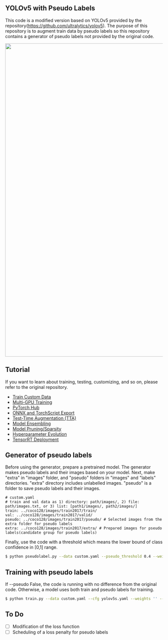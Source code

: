 ## YOLOv5 with Pseudo Labels
This code is a modified version based on YOLOv5 provided by the repository(https://github.com/ultralytics/yolov5). The purpose of this repository is to augment train data by pseudo labels so this repository contains a generator of pseudo labels not provided by the original code. 


<img src="https://user-images.githubusercontent.com/26833433/90187293-6773ba00-dd6e-11ea-8f90-cd94afc0427f.png" width="1000">

## Tutorial
If you want to learn about training, testing, customizing, and so on, please refer to the original repository.
* [Train Custom Data](https://github.com/ultralytics/yolov5/wiki/Train-Custom-Data)
* [Multi-GPU Training](https://github.com/ultralytics/yolov5/issues/475)
* [PyTorch Hub](https://github.com/ultralytics/yolov5/issues/36)
* [ONNX and TorchScript Export](https://github.com/ultralytics/yolov5/issues/251)
* [Test-Time Augmentation (TTA)](https://github.com/ultralytics/yolov5/issues/303)
* [Model Ensembling](https://github.com/ultralytics/yolov5/issues/318)
* [Model Pruning/Sparsity](https://github.com/ultralytics/yolov5/issues/304)
* [Hyperparameter Evolution](https://github.com/ultralytics/yolov5/issues/607)
* [TensorRT Deployment](https://github.com/wang-xinyu/tensorrtx)

## Generator of pseudo labels
Before using the generator, prepare a pretrained model. The generator makes pseudo labels and their images based on your model. 
Next, make "extra" in "images" folder, and "pseudo" folders in "images" and "labels" directories. "extra" directory includes unlabelled images. "pseudo" is a folder to save pseudo labels and their images.

```
# custom.yaml
# train and val data as 1) directory: path/images/, 2) file: path/images.txt, or 3) list: [path1/images/, path2/images/]
train: ../coco128/images/train2017/train/
val: ../coco128/images/train2017/valid/
pseudo: ../coco128/images/train2017/pseudo/ # Selected images from the extra folder for pseudo labels
extra: ../coco128/images/train2017/extra/ # Prepared images for pseudo labels(candidate group for pseudo labels)
```

Finally, use the code with a threshold which means the lower bound of class confidence in [0,1] range.
```bash
$ python pseudolabel.py --data custom.yaml --pseudo_threshold 0.4 --weights 'yolo5s.pt'                                   
```

## Training with pseudo labels
If --pseudo False, the code is running with no difference from the original code. Otherwise, a model uses both train and pseudo labels for training.
```bash
$ python train.py --data custom.yaml --cfg yolov5s.yaml --weights '' --batch-size 64 --pseudo True                                    
```

## To Do
- [ ] Modification of the loss function
- [ ] Scheduling of a loss penalty for pseudo labels
